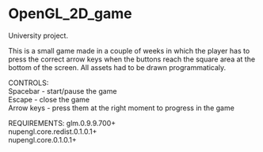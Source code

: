 # OpenGL_2D_game
University project.

This is a small game made in a couple of weeks in which the player has to press the correct arrow keys when the buttons reach the square area at the bottom of the screen. All assets had to be drawn programmaticaly.

CONTROLS:  
  Spacebar   - start/pause the game  
  Escape     - close the game  
  Arrow keys - press them at the right moment to progress in the game  

REQUIREMENTS:
glm.0.9.9.700+  
nupengl.core.redist.0.1.0.1+  
nupengl.core.0.1.0.1+
